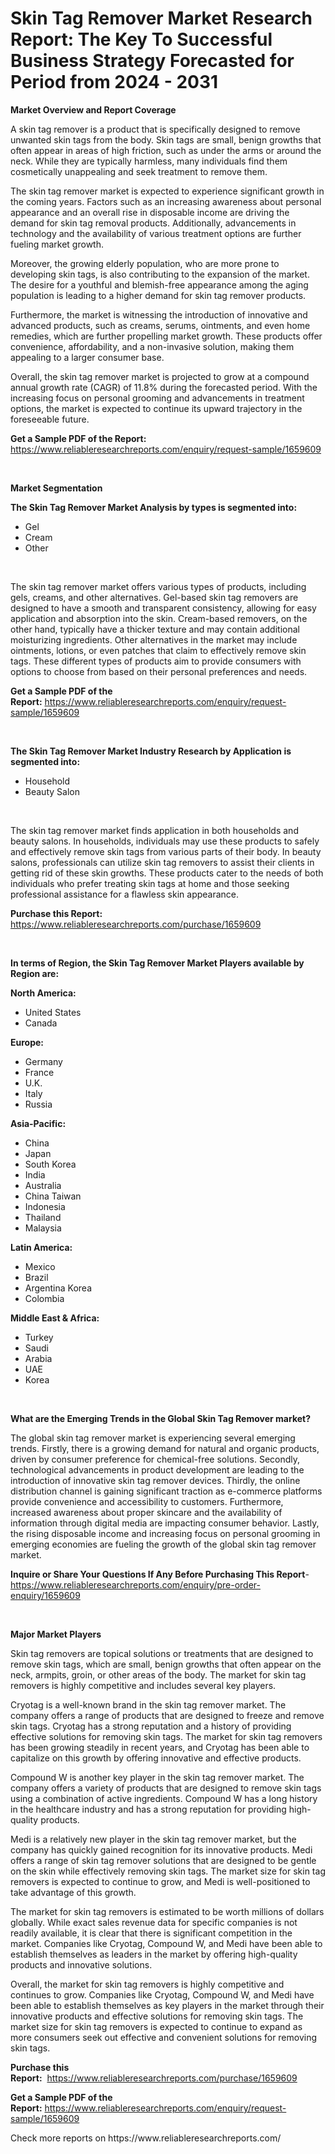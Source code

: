 <p><h1>Skin Tag Remover Market Research Report: The Key To Successful Business Strategy Forecasted for Period from 2024 - 2031</h1></p><p><strong>Market Overview and Report Coverage</strong></p>
<p><p>A skin tag remover is a product that is specifically designed to remove unwanted skin tags from the body. Skin tags are small, benign growths that often appear in areas of high friction, such as under the arms or around the neck. While they are typically harmless, many individuals find them cosmetically unappealing and seek treatment to remove them.</p><p>The skin tag remover market is expected to experience significant growth in the coming years. Factors such as an increasing awareness about personal appearance and an overall rise in disposable income are driving the demand for skin tag removal products. Additionally, advancements in technology and the availability of various treatment options are further fueling market growth.</p><p>Moreover, the growing elderly population, who are more prone to developing skin tags, is also contributing to the expansion of the market. The desire for a youthful and blemish-free appearance among the aging population is leading to a higher demand for skin tag remover products.</p><p>Furthermore, the market is witnessing the introduction of innovative and advanced products, such as creams, serums, ointments, and even home remedies, which are further propelling market growth. These products offer convenience, affordability, and a non-invasive solution, making them appealing to a larger consumer base.</p><p>Overall, the skin tag remover market is projected to grow at a compound annual growth rate (CAGR) of 11.8% during the forecasted period. With the increasing focus on personal grooming and advancements in treatment options, the market is expected to continue its upward trajectory in the foreseeable future.</p></p>
<p><strong>Get a Sample PDF of the Report:</strong> <a href="https://www.reliableresearchreports.com/enquiry/request-sample/1659609">https://www.reliableresearchreports.com/enquiry/request-sample/1659609</a></p>
<p>&nbsp;</p>
<p><strong>Market Segmentation</strong></p>
<p><strong>The Skin Tag Remover Market Analysis by types is segmented into:</strong></p>
<p><ul><li>Gel</li><li>Cream</li><li>Other</li></ul></p>
<p>&nbsp;</p>
<p><p>The skin tag remover market offers various types of products, including gels, creams, and other alternatives. Gel-based skin tag removers are designed to have a smooth and transparent consistency, allowing for easy application and absorption into the skin. Cream-based removers, on the other hand, typically have a thicker texture and may contain additional moisturizing ingredients. Other alternatives in the market may include ointments, lotions, or even patches that claim to effectively remove skin tags. These different types of products aim to provide consumers with options to choose from based on their personal preferences and needs.</p></p>
<p><strong>Get a Sample PDF of the Report:</strong>&nbsp;<a href="https://www.reliableresearchreports.com/enquiry/request-sample/1659609">https://www.reliableresearchreports.com/enquiry/request-sample/1659609</a></p>
<p>&nbsp;</p>
<p><strong>The Skin Tag Remover Market Industry Research by Application is segmented into:</strong></p>
<p><ul><li>Household</li><li>Beauty Salon</li></ul></p>
<p>&nbsp;</p>
<p><p>The skin tag remover market finds application in both households and beauty salons. In households, individuals may use these products to safely and effectively remove skin tags from various parts of their body. In beauty salons, professionals can utilize skin tag removers to assist their clients in getting rid of these skin growths. These products cater to the needs of both individuals who prefer treating skin tags at home and those seeking professional assistance for a flawless skin appearance.</p></p>
<p><strong>Purchase this Report:</strong>&nbsp; <a href="https://www.reliableresearchreports.com/purchase/1659609">https://www.reliableresearchreports.com/purchase/1659609</a></p>
<p>&nbsp;</p>
<p><strong>In terms of Region, the Skin Tag Remover Market Players available by Region are:</strong></p>
<p>
    <p> <strong> North America: </strong>
        <ul>
            <li>United States</li>
            <li>Canada</li>
        </ul>
        </p> 
    <p> <strong> Europe: </strong>
        <ul>
            <li>Germany</li>
            <li>France</li>
            <li>U.K.</li>
            <li>Italy</li>
            <li>Russia</li>
        </ul>
        </p> 
    <p> <strong> Asia-Pacific: </strong>
        <ul>
            <li>China</li>
            <li>Japan</li>
            <li>South Korea</li>
            <li>India</li>
            <li>Australia</li>
            <li>China Taiwan</li>
            <li>Indonesia</li>
            <li>Thailand</li>
            <li>Malaysia</li>
        </ul>
        </p> 
    <p> <strong> Latin America: </strong>
        <ul>
            <li>Mexico</li>
            <li>Brazil</li>
            <li>Argentina Korea</li>
            <li>Colombia</li>
        </ul>
        </p> 
    <p> <strong> Middle East & Africa: </strong>
        <ul>
            <li>Turkey</li>
            <li>Saudi</li>
            <li>Arabia</li>
            <li>UAE</li>
            <li>Korea</li>
        </ul>
    </p>
    </p>
<p>&nbsp;</p>
<p><strong>What are the Emerging Trends in the Global Skin Tag Remover market?</strong></p>
<p><p>The global skin tag remover market is experiencing several emerging trends. Firstly, there is a growing demand for natural and organic products, driven by consumer preference for chemical-free solutions. Secondly, technological advancements in product development are leading to the introduction of innovative skin tag remover devices. Thirdly, the online distribution channel is gaining significant traction as e-commerce platforms provide convenience and accessibility to customers. Furthermore, increased awareness about proper skincare and the availability of information through digital media are impacting consumer behavior. Lastly, the rising disposable income and increasing focus on personal grooming in emerging economies are fueling the growth of the global skin tag remover market.</p></p>
<p><strong>Inquire or Share Your Questions If Any Before Purchasing This Report</strong>- <a href="https://www.reliableresearchreports.com/enquiry/pre-order-enquiry/1659609">https://www.reliableresearchreports.com/enquiry/pre-order-enquiry/1659609</a></p>
<p>&nbsp;</p>
<p><strong>Major Market Players</strong></p>
<p><p>Skin tag removers are topical solutions or treatments that are designed to remove skin tags, which are small, benign growths that often appear on the neck, armpits, groin, or other areas of the body. The market for skin tag removers is highly competitive and includes several key players.</p><p>Cryotag is a well-known brand in the skin tag remover market. The company offers a range of products that are designed to freeze and remove skin tags. Cryotag has a strong reputation and a history of providing effective solutions for removing skin tags. The market for skin tag removers has been growing steadily in recent years, and Cryotag has been able to capitalize on this growth by offering innovative and effective products.</p><p>Compound W is another key player in the skin tag remover market. The company offers a variety of products that are designed to remove skin tags using a combination of active ingredients. Compound W has a long history in the healthcare industry and has a strong reputation for providing high-quality products.</p><p>Medi is a relatively new player in the skin tag remover market, but the company has quickly gained recognition for its innovative products. Medi offers a range of skin tag remover solutions that are designed to be gentle on the skin while effectively removing skin tags. The market size for skin tag removers is expected to continue to grow, and Medi is well-positioned to take advantage of this growth.</p><p>The market for skin tag removers is estimated to be worth millions of dollars globally. While exact sales revenue data for specific companies is not readily available, it is clear that there is significant competition in the market. Companies like Cryotag, Compound W, and Medi have been able to establish themselves as leaders in the market by offering high-quality products and innovative solutions.</p><p>Overall, the market for skin tag removers is highly competitive and continues to grow. Companies like Cryotag, Compound W, and Medi have been able to establish themselves as key players in the market through their innovative products and effective solutions for removing skin tags. The market size for skin tag removers is expected to continue to expand as more consumers seek out effective and convenient solutions for removing skin tags.</p></p>
<p><strong>Purchase this Report:</strong>&nbsp;&nbsp;<a href="https://www.reliableresearchreports.com/purchase/1659609">https://www.reliableresearchreports.com/purchase/1659609</a></p>
<p></p>
<p><strong>Get a Sample PDF of the Report:</strong>&nbsp;<a href="https://www.reliableresearchreports.com/enquiry/request-sample/1659609">https://www.reliableresearchreports.com/enquiry/request-sample/1659609</a></p>
<p>Check more reports on https://www.reliableresearchreports.com/</p>